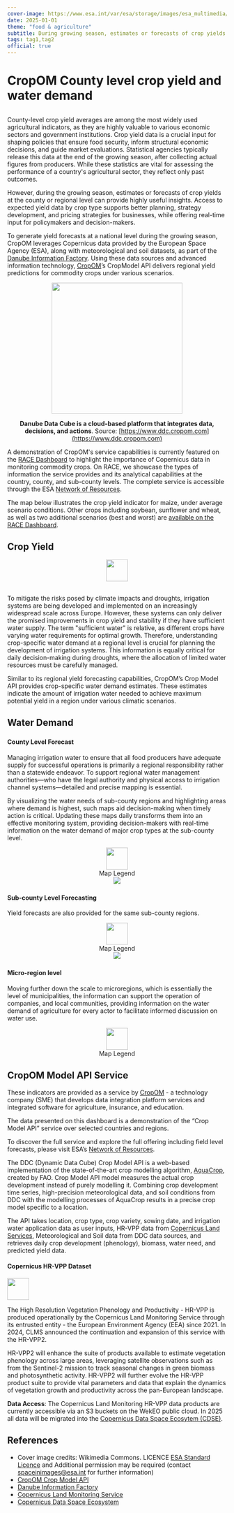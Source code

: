 ```yaml
---
cover-image: https://www.esa.int/var/esa/storage/images/esa_multimedia/images/2018/09/watering_crops/17679972-1-eng-GB/Watering_crops_pillars.jpg
date: 2025-01-01
theme: "food & agriculture"
subtitle: During growing season, estimates or forecasts of crop yields at the county or regional level can provide highly useful insights.
tags: tag1,tag2
official: true
---
```


# CropOM County level crop yield and water demand <!--{ as="img" mode="hero" src="https://www.esa.int/var/esa/storage/images/esa_multimedia/images/2018/09/watering_crops/17679972-1-eng-GB/Watering_crops_pillars.jpg" }-->

##

County-level crop yield averages are among the most widely used agricultural indicators, as they are highly valuable to various economic sectors and government institutions. Crop yield data is a crucial input for shaping policies that ensure food security, inform structural economic decisions, and guide market evaluations. Statistical agencies typically release this data at the end of the growing season, after collecting actual figures from producers. While these statistics are vital for assessing the performance of a country's agricultural sector, they reflect only past outcomes.

However, during the growing season, estimates or forecasts of crop yields at the county or regional level can provide highly useful insights. Access to expected yield data by crop type supports better planning, strategy development, and pricing strategies for businesses, while offering real-time input for policymakers and decision-makers.

To generate yield forecasts at a national level during the growing season, CropOM leverages Copernicus data provided by the European Space Agency (ESA), along with meteorological and soil datasets, as part of the [Danube Information Factory](https://www.ddc.cropom.com). Using these data sources and advanced information technology, [CropOM](https://cropom.com)’s CropModel API delivers regional yield predictions for commodity crops under various scenarios.

<center>
	<img src=https://www.ddc.cropom.com/assets/DDC__MAIN-DMAXp7Jk.svg height="300">

**Danube Data Cube is a cloud-based platform that integrates data, decisions, and actions**. Source: [https://www.ddc.cropom.com](https://www.ddc.cropom.com)
	</center>
	
A demonstration of CropOM's service capabilities is currently featured on the [RACE Dashboard](https://race.esa.int/) to highlight the importance of Copernicus data in monitoring commodity crops. On RACE, we showcase the types of information the service provides and its analytical capabilities at the country, county, and sub-county levels. The complete service is accessible through the ESA [Network of Resources](https://portfolio.nor-discover.org/?textSearch=cropom&filterServiceType=Any&filterSource=Any&filterGeographicalCoverage=Any&filterTemporalPeriodStart=&filterTemporalPeriodEnd=).

The map below illustrates the crop yield indicator for maize, under average scenario conditions. Other crops including soybean, sunflower and wheat, as well as two additional scenarios (best and worst) are [available on the RACE Dashboard](https://race.esa.int/?indicator=CROPOMHU1&x=2193607.25256&y=5996965.74672&z=7.4418).


## Crop Yield <!--{as="eox-map" style="width: 100%; height: 500px;" layers='[{"type":"Tile","properties":{"id":"Overlay labels"},"source":{"type":"XYZ","urls":["//s2maps-tiles.eu/wmts/1.0.0/overlay_base_bright_3857/default/g/{z}/{y}/{x}.jpg"]}},{"type":"Vector","properties":{"id":"Hungary yield"},"style":{"jsonform":{"type":"object","title":"Data configuration","properties":{"crop":{"title":"Crop","type":"string","enum":["Maize","Soybean","Sunflower","Wheat"],"default":"Maize"},"vstat":{"title":"Statistical value","type":"string","enum":["average","best","worst"],"default":"average"},"vminmax":{"title":"Dynamic range","description":"Yield [t/ha]","type":"object","properties":{"vmin":{"type":"number","minimum":0,"maximum":50,"format":"range","default":2},"vmax":{"type":"number","minimum":0,"maximum":50,"format":"range","default":20}},"format":"minmax"}}},"variables":{"crop":"Maize","vstat":"average","vmin":2,"vmax":7.7},"fill-color":["case",["==",["get","yield","Maize","average"],"N/A"],[253,231,37,0.25],["interpolate",["linear"],["/",["-",["get","yield","Maize","average"],2],7.7],0,[68,1,84,1],0.06666666666666667,[70,23,103,1],0.13333333333333333,[71,44,122,1],0.2,[65,63,131,1],0.26666666666666666,[59,81,139,1],0.3333333333333333,[52,97,141,1],0.4,[44,113,142,1],0.4666666666666667,[39,129,142,1],0.5333333333333333,[33,144,141,1],0.6,[39,173,129,1],0.6666666666666666,[66,187,114,1],0.7333333333333333,[92,200,99,1],0.8,[131,210,75,1],0.8666666666666667,[170,220,50,1],0.9333333333333333,[212,226,44,1],1,[253,231,37,1]]],"stroke-color":"black","stroke-width":1,"layerId":"crop_forecast_hu"},"source":{"type":"Vector","url":"https://api.cropom-dev.com/crop_model/regional_forecast?country_code=HU","format":{"type":"GeoJSON","dataProjection":"EPSG:3035"}}},{"type":"Tile","properties":{"id":"Terrain light"},"source":{"type":"XYZ","urls":["//s2maps-tiles.eu/wmts/1.0.0/terrain-light_3857/default/g/{z}/{y}/{x}.jpg"]}}]' zoom="6.69708496650794" center=[19.7,46.75390620626126] }-->

<center>
	<img src="https://raw.githubusercontent.com/eurodatacube/eodash-assets/main/collections/crop_forecast_CropOM/cm_legend.png" height="50">
</center>
	
## 
	
To mitigate the risks posed by climate impacts and droughts, irrigation systems are being developed and implemented on an increasingly widespread scale across Europe. However, these systems can only deliver the promised improvements in crop yield and stability if they have sufficient water supply. The term "sufficient water" is relative, as different crops have varying water requirements for optimal growth. Therefore, understanding crop-specific water demand at a regional level is crucial for planning the development of irrigation systems. This information is equally critical for daily decision-making during droughts, where the allocation of limited water resources must be carefully managed.

Similar to its regional yield forecasting capabilities, CropOM’s Crop Model API provides crop-specific water demand estimates. These estimates indicate the amount of irrigation water needed to achieve maximum potential yield in a region under various climatic scenarios.

## Water Demand <!--{ as="eox-map" mode="tour" }-->

### <!--{ layers='[{"type":"Tile","properties":{"id":"Overlay labels"},"source":{"type":"XYZ","urls":["//s2maps-tiles.eu/wmts/1.0.0/overlay_base_bright_3857/default/g/{z}/{y}/{x}.jpg"]}},{"type":"Vector","properties":{"id":"Hungary water demand"},"style":{"jsonform":{"type":"object","title":"Data configuration","properties":{"crop":{"title":"Crop","type":"string","enum":["Maize","Soybean","Sunflower","Wheat"],"default":"Maize"},"vstat":{"title":"Statistical value","type":"string","enum":["average","best","worst"],"default":"average"},"vminmax":{"title":"Dynamic range","description":"Water need [mm]","type":"object","properties":{"vmin":{"type":"number","minimum":0,"maximum":800,"format":"range","default":0},"vmax":{"type":"number","minimum":0,"maximum":800,"format":"range","default":500}},"format":"minmax"}}},"variables":{"crop":"Maize","vstat":"average","vmin":179.82,"vmax":263.69},"fill-color":["case",["==",["get","water_need","Maize","average"],"N/A"],[253,231,37,0.25],["interpolate",["linear"],["/",["-",["get","water_need","Maize","average"],179.82],263.69],0,[68,1,84,1],0.06666666666666667,[70,23,103,1],0.13333333333333333,[71,44,122,1],0.2,[65,63,131,1],0.26666666666666666,[59,81,139,1],0.3333333333333333,[52,97,141,1],0.4,[44,113,142,1],0.4666666666666667,[39,129,142,1],0.5333333333333333,[33,144,141,1],0.6,[39,173,129,1],0.6666666666666666,[66,187,114,1],0.7333333333333333,[92,200,99,1],0.8,[131,210,75,1],0.8666666666666667,[170,220,50,1],0.9333333333333333,[212,226,44,1],1,[253,231,37,1]]],"stroke-color":"black","stroke-width":1,"layerId":"crop_forecast_hu_water"},"source":{"type":"Vector","url":"https://api.cropom-dev.com/crop_model/regional_forecast?country_code=HU","format":{"type":"GeoJSON","dataProjection":"EPSG:3035"}}},{"type":"Tile","properties":{"id":"Terrain light"},"source":{"type":"XYZ","urls":["//s2maps-tiles.eu/wmts/1.0.0/terrain-light_3857/default/g/{z}/{y}/{x}.jpg"]}}]' zoom="6.69708496650794" center=[19.7,46.75390620626126] animationOptions={duration:500}}-->
#### County Level Forecast
Managing irrigation water to ensure that all food producers have adequate supply for successful operations is primarily a regional responsibility rather than a statewide endeavor. To support regional water management authorities—who have the legal authority and physical access to irrigation channel systems—detailed and precise mapping is essential.

By visualizing the water needs of sub-county regions and highlighting areas where demand is highest, such maps aid decision-making when timely action is critical. Updating these maps daily transforms them into an effective monitoring system, providing decision-makers with real-time information on the water demand of major crop types at the sub-county level.


<center>
	<img src="https://raw.githubusercontent.com/eurodatacube/eodash-assets/main/collections/crop_forecast_CropOM/cm_legend.png" height="50"/>
	
</center>
<center>
Map Legend
</center>
<center>
	<img src="https://raw.githubusercontent.com/eurodatacube/eodash-assets/main/stories/RACE/county-water-demand.png"/>
</center>

### <!--{ layers='[{"type":"Tile","properties":{"id":"Overlay labels"},"source":{"type":"XYZ","urls":["//s2maps-tiles.eu/wmts/1.0.0/overlay_base_bright_3857/default/g/{z}/{y}/{x}.jpg"]}},{"type":"Vector","properties":{"id":"Hungary Békés subcounty yield"},"style":{"jsonform":{"type":"object","title":"Data configuration","properties":{"crop":{"title":"Crop","type":"string","enum":["Maize","Soybean","Sunflower","Wheat"],"default":"Maize"},"vstat":{"title":"Statistical value","type":"string","enum":["average","best","worst"],"default":"average"},"vminmax":{"title":"Dynamic range","description":"Yield [t/ha]","type":"object","properties":{"vmin":{"type":"number","minimum":0,"maximum":50,"format":"range","default":2},"vmax":{"type":"number","minimum":0,"maximum":50,"format":"range","default":20}},"format":"minmax"}}},"variables":{"crop":"Maize","vstat":"average","vmin":1.24,"vmax":3.82},"fill-color":["case",["==",["get","yield","Maize","average"],"N/A"],[253,231,37,0.25],["interpolate",["linear"],["/",["-",["get","yield","Maize","average"],1.24],3.82],0,[68,1,84,1],0.06666666666666667,[70,23,103,1],0.13333333333333333,[71,44,122,1],0.2,[65,63,131,1],0.26666666666666666,[59,81,139,1],0.3333333333333333,[52,97,141,1],0.4,[44,113,142,1],0.4666666666666667,[39,129,142,1],0.5333333333333333,[33,144,141,1],0.6,[39,173,129,1],0.6666666666666666,[66,187,114,1],0.7333333333333333,[92,200,99,1],0.8,[131,210,75,1],0.8666666666666667,[170,220,50,1],0.9333333333333333,[212,226,44,1],1,[253,231,37,1]]],"stroke-color":"black","stroke-width":1,"layerId":"crop_forecast_hu_bekes"},"source":{"type":"Vector","url":"https://api.cropom-dev.com/crop_model/regional_forecast?region_code=HU332","format":{"type":"GeoJSON","dataProjection":"EPSG:3035"}}},{"type":"Tile","properties":{"id":"Terrain light"},"source":{"type":"XYZ","urls":["//s2maps-tiles.eu/wmts/1.0.0/terrain-light_3857/default/g/{z}/{y}/{x}.jpg"]}}]' zoom="9.049803408653483" center=[21.049999999999997,46.71545914037338] animationOptions={duration:500}}-->
#### Sub-county Level Forecasting
Yield forecasts are also provided for the same sub-county regions.

<center>
	<img src="https://raw.githubusercontent.com/eurodatacube/eodash-assets/main/collections/crop_forecast_CropOM/cm_legend.png" height="50">
</center>
<center>
Map Legend
</center>
<center>
	<img src="https://raw.githubusercontent.com/eurodatacube/eodash-assets/main/stories/RACE/subcounty-water-demand.png"/>
</center>

### <!--{ layers='[{"type":"Tile","properties":{"id":"Overlay labels"},"source":{"type":"XYZ","urls":["//s2maps-tiles.eu/wmts/1.0.0/overlay_base_bright_3857/default/g/{z}/{y}/{x}.jpg"]}},{"type":"Vector","properties":{"id":"Hungary Mezőhegyes microregion water demand"},"style":{"jsonform":{"type":"object","title":"Data configuration","properties":{"crop":{"title":"Crop","type":"string","enum":["Maize","Soybean","Sunflower","Wheat"],"default":"Maize"},"vstat":{"title":"Statistical value","type":"string","enum":["average","best","worst"],"default":"average"},"vminmax":{"title":"Dynamic range","description":"Water need [mm]","type":"object","properties":{"vmin":{"type":"number","minimum":0,"maximum":800,"format":"range","default":0},"vmax":{"type":"number","minimum":0,"maximum":800,"format":"range","default":500}},"format":"minmax"}}},"variables":{"crop":"Maize","vstat":"average","vmin":227.74,"vmax":251.71},"fill-color":["case",["==",["get","water_need","Maize","average"],"N/A"],[253,231,37,0.25],["interpolate",["linear"],["/",["-",["get","water_need","Maize","average"],227.74],251.71],0,[68,1,84,1],0.06666666666666667,[70,23,103,1],0.13333333333333333,[71,44,122,1],0.2,[65,63,131,1],0.26666666666666666,[59,81,139,1],0.3333333333333333,[52,97,141,1],0.4,[44,113,142,1],0.4666666666666667,[39,129,142,1],0.5333333333333333,[33,144,141,1],0.6,[39,173,129,1],0.6666666666666666,[66,187,114,1],0.7333333333333333,[92,200,99,1],0.8,[131,210,75,1],0.8666666666666667,[170,220,50,1],0.9333333333333333,[212,226,44,1],1,[253,231,37,1]]],"stroke-color":"black","stroke-width":1,"layerId":"crop_forecast_hu_mezohegyes_water"},"source":{"type":"Vector","url":"https://api.cropom-dev.com/crop_model/regional_forecast?region_code=HU3321","format":{"type":"GeoJSON","dataProjection":"EPSG:3035"}}},{"type":"Tile","properties":{"id":"Terrain light"},"source":{"type":"XYZ","urls":["//s2maps-tiles.eu/wmts/1.0.0/terrain-light_3857/default/g/{z}/{y}/{x}.jpg"]}}]' zoom="10.473578924860789" center=[20.97,46.38803298583869] animationOptions={duration:500}}-->
#### Micro-region level
Moving further down the scale to microregions, which is essentially the level of municipalities, the information can support the operation of companies, and local communities, providing information on the water demand of agriculture for every actor to facilitate informed discussion on water use.
<center>
	<img src="https://raw.githubusercontent.com/eurodatacube/eodash-assets/main/collections/crop_forecast_CropOM/cm_legend.png" height="50">
</center>
<center>
Map Legend
</center>

## CropOM Model API Service

These indicators are provided as a service by [CropOM](https://cropom.com) - a technology company (SME) that develops data integration platform services and integrated software for agriculture, insurance, and education. 

The data presented on this dashboard is a demonstration of the “Crop Model API” service over selected countries and regions.

To discover the full service and explore the full offering including field level forecasts, please visit ESA’s [Network of Resources](https://portfolio.nor-discover.org/?textSearch=cropom&filterServiceType=Any&filterSource=Any&filterGeographicalCoverage=Any&filterTemporalPeriodStart=&filterTemporalPeriodEnd=).

The DDC (Dynamic Data Cube) Crop Model API is a web-based implementation of the state-of-the-art crop modelling algorithm, [AquaCrop](https://www.fao.org/aquacrop/en/), created by FAO. Crop Model API model measures the actual crop development instead of purely modelling it. Combining crop development time series, high-precision meteorological data, and soil conditions from DDC with the modelling processes of AquaCrop results in a precise crop model specific to a location.

The API takes location, crop type, crop variety, sowing date, and irrigation water application data as user inputs, HR-VPP data from [Copernicus Land Services](https://land.copernicus.eu/en), Meteorological and Soil data from DDC data sources, and retrieves daily crop development (phenology), biomass, water need, and predicted yield data.

#### Copernicus HR-VPP Dataset 

<img src="https://land.copernicus.eu/static/media/ccl-icon-land-text-2.e04af716.svg" height="50">

The High Resolution Vegetation Phenology and Productivity - HR-VPP is produced operationally by the Copernicus Land Monitoring Service through its entrusted entity - the European Environment Agency (EEA) since 2021. In 2024, CLMS announced the continuation and expansion of this service with the HR-VPP2. 

HR-VPP2 will enhance the suite of products available to estimate vegetation phenology across large areas, leveraging satellite observations such as from the Sentinel-2 mission to track seasonal changes in green biomass and photosynthetic activity. HR-VPP2 will further evolve the HR-VPP product suite to provide vital parameters and data that explain the dynamics of vegetation growth and productivity across the pan-European landscape.

**Data Access**: The Copernicus Land Monitoring HR-VPP data products are currently accessible via an S3 buckets on the WekEO public cloud. In 2025 all data will be migrated into the [Copernicus Data Space Ecosytem (CDSE)](https://documentation.dataspace.copernicus.eu/Data/ComplementaryData/CLMS.html).






## References

* Cover image credits: Wikimedia Commons. LICENCE
[ESA Standard Licence](https://www.esa.int/ESA_Multimedia/Terms_and_conditions_of_use_of_images_and_videos_available_on_the_esa_website) and Additional permission may be required (contact spaceinimages@esa.int for further information)
* [CropOM Crop Model API](https://cropom.com)
* [Danube Information Factory](https://www.ddc.cropom.com)
* [Copernicus Land Monitoring Service](https://land.copernicus.eu/en)
* [Copernicus Data Space Ecosystem](https://dataspace.copernicus.eu/)
